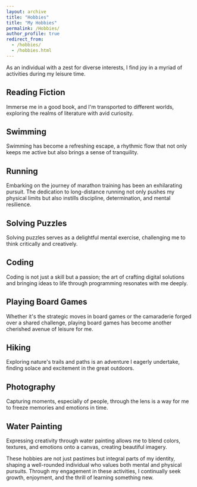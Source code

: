 ```yaml
---
layout: archive
title: "Hobbies"
title: "My Hobbies"
permalink: /Hobbies/
author_profile: true
redirect_from: 
  - /hobbies/
  - /hobbies.html
---
```



As an individual with a zest for diverse interests, I find joy in a myriad of activities during my leisure time.

## Reading Fiction
Immerse me in a good book, and I'm transported to different worlds, exploring the realms of literature with avid curiosity.

## Swimming
Swimming has become a refreshing escape, a rhythmic flow that not only keeps me active but also brings a sense of tranquility.

## Running
Embarking on the journey of marathon training has been an exhilarating pursuit. The dedication to long-distance running not only pushes my physical limits but also instills discipline, determination, and mental resilience.

## Solving Puzzles
Solving puzzles serves as a delightful mental exercise, challenging me to think critically and creatively.

## Coding
Coding is not just a skill but a passion; the art of crafting digital solutions and bringing ideas to life through programming resonates with me deeply.

## Playing Board Games
Whether it's the strategic moves in board games or the camaraderie forged over a shared challenge, playing board games has become another cherished avenue of leisure for me.

## Hiking
Exploring nature's trails and paths is an adventure I eagerly undertake, finding solace and excitement in the great outdoors.

## Photography
Capturing moments, especially of people, through the lens is a way for me to freeze memories and emotions in time.

## Water Painting
Expressing creativity through water painting allows me to blend colors, textures, and emotions onto a canvas, creating beautiful imagery.

These hobbies are not just pastimes but integral parts of my identity, shaping a well-rounded individual who values both mental and physical pursuits. Through my engagement in these activities, I continually seek growth, enjoyment, and the thrill of learning something new.
